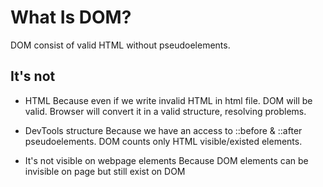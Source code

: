# What Is DOM?

DOM consist of valid HTML without pseudoelements.

## It's not

* HTML
Because even if we write invalid HTML in html file. DOM will be valid. Browser will convert it in a valid structure, resolving problems.

* DevTools structure
Because we have an access to ::before & ::after pseudoelements. DOM counts only HTML visible/existed elements.

* It's not visible on webpage elements
Because DOM elements can be invisible on page but still exist on DOM

